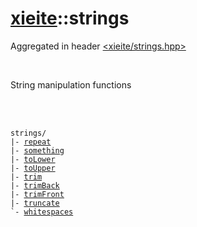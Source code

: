 # [xieite](../README.md)::strings
Aggregated in header [<xieite/strings.hpp>](../include/xieite/strings.hpp)

<br/>

String manipulation functions

<br/><br/>

<pre><code>strings/
|- <a href="./strings/repeat.md">repeat</a>
|- <a href="./strings/something.md">something</a>
|- <a href="./strings/toLower.md">toLower</a>
|- <a href="./strings/toUpper.md">toUpper</a>
|- <a href="./strings/trim.md">trim</a>
|- <a href="./strings/trimBack.md">trimBack</a>
|- <a href="./strings/trimFront.md">trimFront</a>
|- <a href="./strings/truncate.md">truncate</a>
`- <a href="./strings/whitespaces.md">whitespaces</a>
</code></pre>
